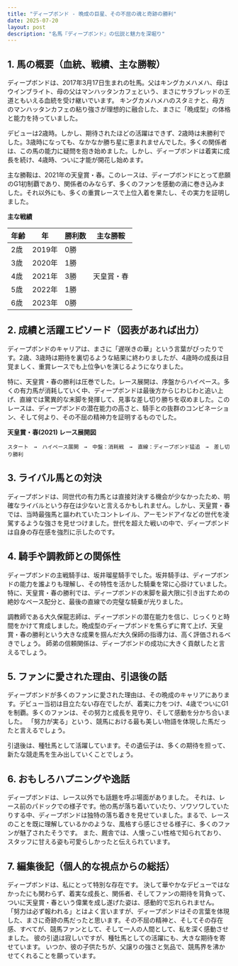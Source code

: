 ```yaml
---
title: "ディープボンド - 晩成の巨星、その不屈の魂と奇跡の勝利"
date: 2025-07-20
layout: post
description: "名馬『ディープボンド』の伝説と魅力を深堀り"
---
```


## 1. 馬の概要（血統、戦績、主な勝鞍）

ディープボンドは、2017年3月17日生まれの牡馬。父はキングカメハメハ、母はウインブライト、母の父はマンハッタンカフェという、まさにサラブレッドの王道ともいえる血統を受け継いでいます。  キングカメハメハのスタミナと、母方のマンハッタンカフェの粘り強さが理想的に融合した、まさに「晩成型」の体格と能力を持っていました。

デビューは2歳時。しかし、期待されたほどの活躍はできず、2歳時は未勝利でした。3歳時になっても、なかなか勝ち星に恵まれませんでした。多くの関係者は、この馬の能力に疑問を抱き始めました。しかし、ディープボンドは着実に成長を続け、4歳時、ついに才能が開花し始めます。

主な勝鞍は、2021年の天皇賞・春。このレースは、ディープボンドにとって悲願のG1初制覇であり、関係者のみならず、多くのファンを感動の渦に巻き込みました。それ以外にも、多くの重賞レースで上位入着を果たし、その実力を証明しました。

**主な戦績**

| 年齢 | 年 | 勝利数 | 主な勝鞍 |
|---|---|---|---|
| 2歳 | 2019年 | 0勝 |  |
| 3歳 | 2020年 | 1勝 |  |
| 4歳 | 2021年 | 3勝 | 天皇賞・春 |
| 5歳 | 2022年 | 1勝 |  |
| 6歳 | 2023年 | 0勝 |  |


## 2. 成績と活躍エピソード（図表があれば出力）

ディープボンドのキャリアは、まさに「遅咲きの華」という言葉がぴったりです。2歳、3歳時は期待を裏切るような結果に終わりましたが、4歳時の成長は目覚ましく、重賞レースでも上位争いを演じるようになりました。

特に、天皇賞・春の勝利は圧巻でした。レース展開は、序盤からハイペース。多くの有力馬が消耗していく中、ディープボンドは最後方からじわじわと追い上げ、直線では驚異的な末脚を発揮して、見事な差し切り勝ちを収めました。このレースは、ディープボンドの潜在能力の高さと、騎手との抜群のコンビネーション、そして何より、その不屈の精神力を証明するものでした。

**天皇賞・春(2021) レース展開図**

```
スタート　→　ハイペース展開　→　中盤：消耗戦　→　直線：ディープボンド猛追　→　差し切り勝利
```


## 3. ライバル馬との対決

ディープボンドは、同世代の有力馬とは直接対決する機会が少なかったため、明確なライバルという存在は少ないと言えるかもしれません。しかし、天皇賞・春では、当時最強馬と謳われていたコントレイル、アーモンドアイなどの世代を凌駕するような強さを見せつけました。世代を超えた戦いの中で、ディープボンドは自身の存在感を強烈に示したのです。


## 4. 騎手や調教師との関係性

ディープボンドの主戦騎手は、坂井瑠星騎手でした。坂井騎手は、ディープボンドの能力を誰よりも理解し、その特性を活かした騎乗を常に心掛けていました。特に、天皇賞・春の勝利では、ディープボンドの末脚を最大限に引き出すための絶妙なペース配分と、最後の直線での完璧な騎乗が光りました。

調教師である大久保龍志師は、ディープボンドの潜在能力を信じ、じっくりと時間をかけて育成しました。晩成型のディープボンドを焦らずに育て上げ、天皇賞・春の勝利という大きな成果を掴んだ大久保師の指導力は、高く評価されるべきでしょう。  師弟の信頼関係は、ディープボンドの成功に大きく貢献したと言えるでしょう。


## 5. ファンに愛された理由、引退後の話

ディープボンドが多くのファンに愛された理由は、その晩成のキャリアにあります。デビュー当初は目立たない存在でしたが、着実に力をつけ、4歳でついにG1を制覇。多くのファンは、その努力と成長を見守り、そして感動を分かち合いました。  「努力が実る」という、競馬における最も美しい物語を体現した馬だったと言えるでしょう。

引退後は、種牡馬として活躍しています。その遺伝子は、多くの期待を担って、新たな競走馬を生み出していくことでしょう。


## 6. おもしろハプニングや逸話

ディープボンドは、レース以外でも話題を呼ぶ場面がありました。  それは、レース前のパドックでの様子です。他の馬が落ち着いていたり、ソワソワしていたりする中、ディープボンドは独特の落ち着きを見せていました。まるで、レースのことを既に理解しているかのような、風格すら感じさせる様子に、多くのファンが魅了されたそうです。  また、厩舎では、人懐っこい性格で知られており、スタッフに甘える姿も可愛らしかったと伝えられています。


## 7. 編集後記（個人的な視点からの総括）

ディープボンドは、私にとって特別な存在です。  決して華やかなデビューではなかったにも関わらず、着実な成長と、関係者、そしてファンの期待を背負って、ついに天皇賞・春という偉業を成し遂げた姿は、感動的で忘れられません。  「努力は必ず報われる」とはよく言いますが、ディープボンドはその言葉を体現した、まさに奇跡の馬だったと思います。その不屈の精神と、そしてその存在感、すべてが、競馬ファンとして、そして一人の人間として、私を深く感動させました。  彼の引退は寂しいですが、種牡馬としての活躍にも、大きな期待を寄せています。  いつか、彼の子供たちが、父譲りの強さと気品で、競馬界を沸かせてくれることを願っています。
